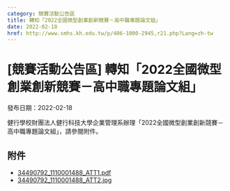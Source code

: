```yaml
---
category: 競賽活動公告區
title: 轉知「2022全國微型創業創新競賽－高中職專題論文組」
date: 2022-02-18
href: http://www.smhs.kh.edu.tw/p/406-1000-2945,r21.php?Lang=zh-tw
---
```


# [競賽活動公告區] 轉知「2022全國微型創業創新競賽－高中職專題論文組」

發布日期：2022-02-18

<div><div></div><div>健行學校財團法人健行科技大學企業管理系辦理「2022全國微型創業創新競賽－高中職專題論文組」，請參閱附件。</div></div>

## 附件

- [34490792_1110001488_ATT1.pdf](https://www.smhs.kh.edu.tw/var/file/0/1000/attach/35/pta_2665_5851667_73037.pdf)
- [34490792_1110001488_ATT2.jpg](https://www.smhs.kh.edu.tw/var/file/0/1000/attach/35/pta_2666_2430390_73039.jpg)
